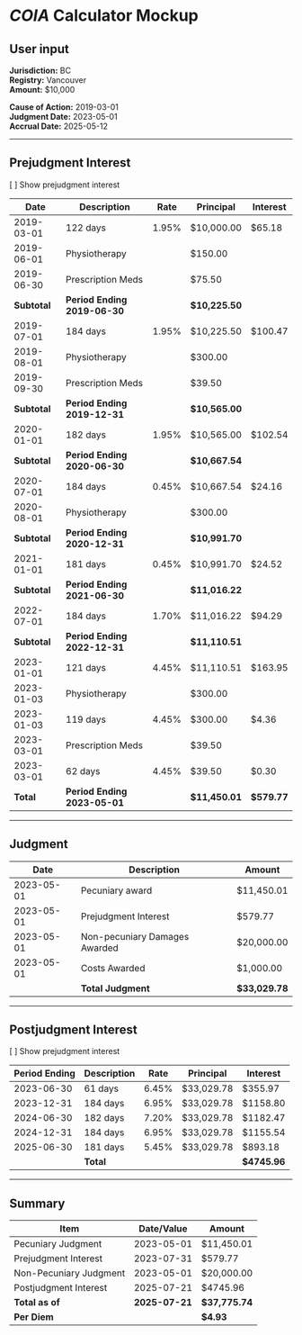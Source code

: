# _COIA_ Calculator Mockup

## User input

**Jurisdiction:** BC  
**Registry:** Vancouver  
**Amount:** $10,000

**Cause of Action:** 2019-03-01  
**Judgment Date:** 2023-05-01  
**Accrual Date:** 2025-05-12

---

## Prejudgment Interest

\[ \] Show prejudgment interest

| Date | Description | Rate | Principal | Interest |
| --- | --- | --- | --- | --- |
| 2019-03-01 | 122 days | 1.95% | $10,000.00 | $65.18 |
| 2019-06-01 | Physiotherapy |   | $150.00 |   |
| 2019-06-30 | Prescription Meds |   | $75.50 |   |
| **Subtotal** | **Period Ending 2019-06-30** |   | **$10,225.50** |   |
| 2019-07-01 | 184 days | 1.95% | $10,225.50 | $100.47 |
| 2019-08-01 | Physiotherapy |   | $300.00 |   |
| 2019-09-30 | Prescription Meds |   | $39.50 |   |
| **Subtotal** | **Period Ending 2019-12-31** |   | **$10,565.00** |   |
| 2020-01-01 | 182 days | 1.95% | $10,565.00 | $102.54 |
| **Subtotal** | **Period Ending 2020-06-30** |   | **$10,667.54** |   |
| 2020-07-01 | 184 days | 0.45% | $10,667.54 | $24.16 |
| 2020-08-01 | Physiotherapy |   | $300.00 |   |
| **Subtotal** | **Period Ending 2020-12-31** |   | **$10,991.70** |   |
| 2021-01-01 | 181 days | 0.45% | $10,991.70 | $24.52 |
| **Subtotal** | **Period Ending 2021-06-30** |   | **$11,016.22** |   |
| 2022-07-01 | 184 days | 1.70% | $11,016.22 | $94.29 |
| **Subtotal** | **Period Ending 2022-12-31** |   | **$11,110.51** |   |
| 2023-01-01 | 121 days | 4.45% | $11,110.51 | $163.95 |
| 2023-01-03 | Physiotherapy |   | $300.00 |   |
| 2023-01-03 | 119 days | 4.45% | $300.00 | $4.36 |
| 2023-03-01 | Prescription Meds |   | $39.50 |   |
| 2023-03-01 | 62 days | 4.45% | $39.50 | $0.30 |
| **Total** | **Period Ending 2023-05-01** |   | **$11,450.01** | **$579.77** |

---

## Judgment

| Date | Description | Amount |
| --- | --- | --- |
| 2023-05-01 | Pecuniary award | $11,450.01 |
| 2023-05-01 | Prejudgment Interest | $579.77 |
| 2023-05-01 | Non-pecuniary Damages Awarded | $20,000.00 |
| 2023-05-01 | Costs Awarded | $1,000.00 |
|   | **Total Judgment** | **$33,029.78** |

---

## Postjudgment Interest

\[ \] Show prejudgment interest

| Period Ending | Description | Rate | Principal | Interest |
| --- | --- | --- | --- | --- |
| 2023-06-30 | 61 days | 6.45% | $33,029.78 | $355.97 |
| 2023-12-31 | 184 days | 6.95% | $33,029.78 | $1158.80 |
| 2024-06-30 | 182 days | 7.20% | $33,029.78 | $1182.47 |
| 2024-12-31 | 184 days | 6.95% | $33,029.78 | $1155.54 |
| 2025-06-30 | 181 days | 5.45% | $33,029.78 | $893.18 |
|   | **Total** |   |   | **$4745.96** |

---

## Summary

| Item | Date/Value | Amount |
| --- | --- | --- |
| Pecuniary Judgment | 2023-05-01 | $11,450.01 |
| Prejudgment Interest | 2023-07-31 | $579.77 |
| Non-Pecuniary Judgment | 2023-05-01 | $20,000.00 |
| Postjudgment Interest | 2025-07-21 | $4745.96 |
| **Total as of** | **2025-07-21** | **$37,775.74** |
| **Per Diem** |   | **$4.93** |